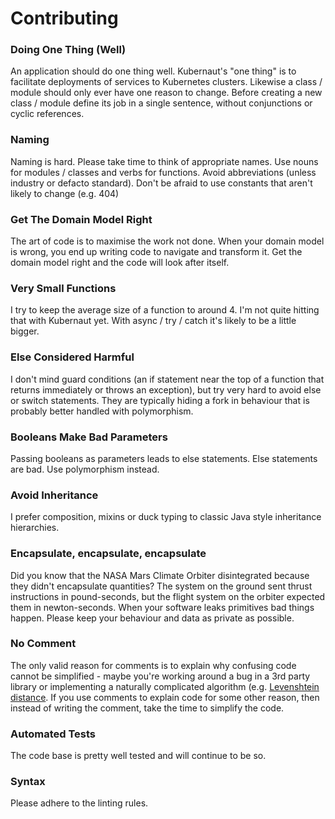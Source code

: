 # Contributing

### Doing One Thing (Well)
An application should do one thing well. Kubernaut's "one thing" is to facilitate deployments of services to Kubernetes clusters. Likewise a class / module should only ever have one reason to change. Before creating a new class / module define its job in a single sentence, without conjunctions or cyclic references.

### Naming
Naming is hard. Please take time to think of appropriate names. Use nouns for modules / classes and verbs for functions. Avoid abbreviations (unless industry or defacto standard). Don't be afraid to use constants that aren't likely to change (e.g. 404)

### Get The Domain Model Right
The art of code is to maximise the work not done. When your domain model is wrong, you end up writing code to navigate and transform it. Get the domain model right and the code will look after itself.

### Very Small Functions
I try to keep the average size of a function to around 4. I'm not quite hitting that with Kubernaut yet. With async / try / catch it's likely to be a little bigger.

### Else Considered Harmful
I don't mind guard conditions (an if statement near the top of a function that returns immediately or throws an exception), but try very hard to avoid else or switch statements. They are typically hiding a fork in behaviour that is probably better handled with polymorphism. 

### Booleans Make Bad Parameters
Passing booleans as parameters leads to else statements. Else statements are bad. Use polymorphism instead.

### Avoid Inheritance
I prefer composition, mixins or duck typing to classic Java style inheritance hierarchies.

### Encapsulate, encapsulate, encapsulate
Did you know that the NASA Mars Climate Orbiter disintegrated because they didn't encapsulate quantities? The system on the ground sent thrust instructions in pound-seconds, but the flight system on the orbiter expected them in newton-seconds. When your software leaks primitives bad things happen. Please keep your behaviour and data as private as possible.

### No Comment
The only valid reason for comments is to explain why confusing code cannot be simplified - maybe you're working around a bug in a 3rd party library or implementing a naturally complicated algorithm (e.g. [Levenshtein distance](https://en.wikipedia.org/wiki/Levenshtein_distance). If you use comments to explain code for some other reason, then instead of writing the comment, take the time to simplify the code.

### Automated Tests
The code base is pretty well tested and will continue to be so.

### Syntax
Please adhere to the linting rules.
